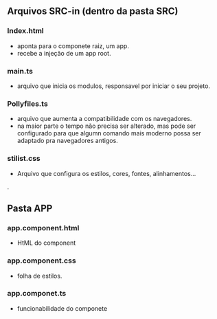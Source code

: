 ## Arquivos SRC-in (dentro da pasta SRC)

### Index.html
- aponta para o componete raiz, um app.
- recebe a injeção de um app root.

### main.ts
- arquivo que inicia os modulos, responsavel por iniciar o seu projeto.

### Pollyfiles.ts
- arquivo que aumenta a compatibilidade com os navegadores.
- na maior parte o tempo não precisa ser alterado, mas pode ser configurado para que algumn comando mais moderno possa ser adaptado pra navegadores antigos.

### stilist.css
- Arquivo que configura os estilos, cores, fontes, alinhamentos...

.
## Pasta APP
### app.component.html
- HtML do component
  
### app.component.css
- folha de estilos.
  
### app.componet.ts 
- funcionabilidade do componete



  
